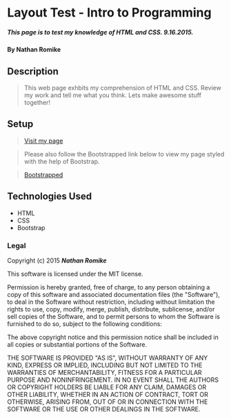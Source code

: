 # Layout Test - Intro to Programming

##### This page is to test my knowledge of HTML and CSS. 9.16.2015.

#### By **Nathan Romike**

## Description

> This web page exhbits my comprehension of HTML and CSS. Review my work and tell me what you think. Lets make awesome stuff together!

## Setup

>[Visit my page](http://nathanromike.github.io/layout-test) 

>Please also follow the Bootstrapped link below to view my page styled with the help of Bootstrap.

>[Bootstrapped](http://nathanromike.github.io/bootstrapped)


## Technologies Used

* HTML
* CSS
* Bootstrap

### Legal

Copyright (c) 2015 **_Nathan Romike_**

This software is licensed under the MIT license.

Permission is hereby granted, free of charge, to any person obtaining a copy
of this software and associated documentation files (the "Software"), to deal
in the Software without restriction, including without limitation the rights
to use, copy, modify, merge, publish, distribute, sublicense, and/or sell
copies of the Software, and to permit persons to whom the Software is
furnished to do so, subject to the following conditions:

The above copyright notice and this permission notice shall be included in
all copies or substantial portions of the Software.

THE SOFTWARE IS PROVIDED "AS IS", WITHOUT WARRANTY OF ANY KIND, EXPRESS OR
IMPLIED, INCLUDING BUT NOT LIMITED TO THE WARRANTIES OF MERCHANTABILITY,
FITNESS FOR A PARTICULAR PURPOSE AND NONINFRINGEMENT. IN NO EVENT SHALL THE
AUTHORS OR COPYRIGHT HOLDERS BE LIABLE FOR ANY CLAIM, DAMAGES OR OTHER
LIABILITY, WHETHER IN AN ACTION OF CONTRACT, TORT OR OTHERWISE, ARISING FROM,
OUT OF OR IN CONNECTION WITH THE SOFTWARE OR THE USE OR OTHER DEALINGS IN
THE SOFTWARE.
